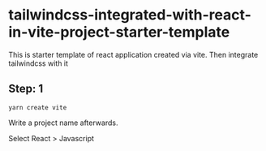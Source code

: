 # tailwindcss-integrated-with-react-in-vite-project-starter-template

This is starter template of react application created via vite. Then integrate tailwindcss with it

## Step: 1

```
yarn create vite
```
Write a project name afterwards.

Select React > Javascript




